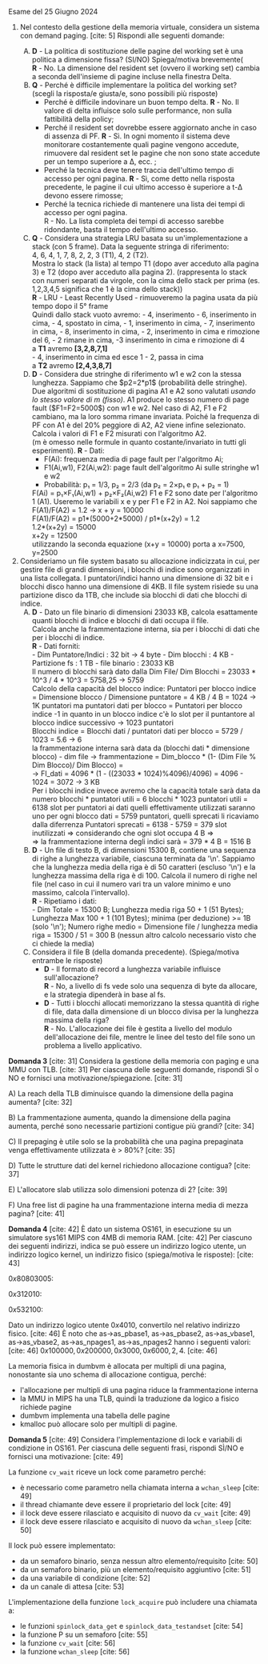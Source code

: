 Esame del 25 Giugno 2024
<!-- 
<ol style="list-style-type: upper-alpha">
<li>the letter A</li>
<li>the letter B</li>
<li>etc</li>
</ol>

<style type="text/css">
   /* Indent Formatting */
   /* Format: a-1-i-A-1-I */
   ol {list-style-type: lower-alpha;}
   ol ol { list-style-type: decimal;}
   ol ol ol { list-style-type: lower-roman;}
   ol ol ol ol { list-style-type: upper-alpha;}
   ol ol ol ol ol { list-style-type: decimal;}
   ol ol ol ol ol ol { list-style-type: upper-roman;}
   /* https://www.w3schools.com/cssref/pr_list-style-type.asp */
   /* https://stackoverflow.com/questions/11445453/css-set-li-indent */
   /* https://stackoverflow.com/questions/13366820/how-do-you-make-lettered-lists-using-markdown */
</style> 
-->
<ol>
<li>Nel contesto della gestione della memoria virtuale, considera un sistema con demand paging. [cite: 5]
Rispondi alle seguenti domande:</li>
<ol style="list-style-type: upper-alpha">
<li><b>D</b> - La politica di sostituzione delle pagine del working set è una politica a dimensione fissa? (SI/NO) Spiega/motiva brevemente(<br>
<b>R</b> - No. La dimensione del resident set (ovvero il working set) cambia a seconda dell'insieme di pagine incluse nella finestra Delta.
</li>
<li>
<b>Q</b> - Perché è difficile implementare la politica del working set? (scegli la risposta/e giusta/e, sono possibili più risposte)<br>
<ul>
<li>Perché è difficile indovinare un buon tempo delta.
<b>R</b> - No. Il valore di delta influisce solo sulle performance, non sulla fattibilità della policy;
</li>
<li>Perché il resident set dovrebbe essere aggiornato anche in caso di assenza di PF.
<b>R</b> - Sì. In ogni momento il sistema deve monitorare costantemente quali pagine vengono accedute, rimuovere dal resident set le pagine che non sono state accedute per un tempo superiore a Δ, ecc. ;
</li>
<li>Perché la tecnica deve tenere traccia dell'ultimo tempo di accesso per ogni pagina.
<b>R</b> - Sì, come detto nella risposta precedente, le pagine il cui ultimo accesso è superiore a t-Δ devono essere rimosse;
</li>
<li>Perché la tecnica richiede di mantenere una lista dei tempi di accesso per ogni pagina.
<br>R</b> - No. La lista completa dei tempi di accesso sarebbe ridondante, basta il tempo dell'ultimo accesso.
</li>
</ul>
</li><!-- fine di B -->
<li><b>Q</b> - Considera una strategia LRU basata su un'implementazione a stack (con 5 frame). Data la seguente stringa di riferimento:<br>
4, 6, 4, 1, 7, 8, 2, 2, 3 (T1), 4, 2 (T2).
<br>Mostra lo stack (la lista) al tempo T1 (dopo aver acceduto alla pagina 3) e T2 (dopo aver acceduto alla pagina 2).
(rappresenta lo stack con numeri separati da virgole, con la cima dello stack per prima (es. 1,2,3,4,5 significa che 1 è la cima dello stack)) 
<br><b>R</b> - LRU - Least Recently Used - rimuoveremo la pagina usata da più tempo dopo il 5° frame<br>
Quindi dallo stack vuoto avremo: - 4, inserimento - 6, inserimento in cima, - 4, spostato in cima, - 1, inserimento in cima, - 7, inserimento in cima, - 8, inserimento in cima,
- 2, inserimento in cima e rimozione del 6, - 2 rimane in cima, -3 inserimento in cima e rimozione di 4<br>
a <b>T1</b> avremo <b>[3,2,8,7,1]</b><br>
- 4, inserimento in cima ed esce 1 - 2, passa in cima<br>
a <b>T2</b> avremo <b>[2,4,3,8,7]</b>
</li>
<li><b>D</b> - Considera due stringhe di riferimento w1 e w2 con la stessa lunghezza.
Sappiamo che $p2=2*p1$ (probabilità delle stringhe). Due algoritmi di sostituzione di pagina A1 e A2 sono valutati 
<i>usando lo stesso valore di m (fisso)</i>. A1 produce lo stesso numero di page fault ($F1=F2=5000$) con w1 e w2. 
Nel caso di A2, F1 e F2 cambiano, ma la loro somma rimane invariata. Poiché la frequenza di PF con A1 è del 20% peggiore
di A2, A2 viene infine selezionato. Calcola i valori di F1 e F2 misurati con l'algoritmo A2.<br>
(m è omesso nelle formule in quanto costante/invariato in tutti gli esperimenti).
<b>R</b> - Dati: 
<ul>
<li>F(Ai): frequenza media di page fault per l'algoritmo Ai;</li>
<li>F1(Ai,w1), F2(Ai,w2): page fault dell'algoritmo Ai sulle stringhe w1 e w2</li>
<li>Probabilità: p₁ = 1/3, p₂ = 2/3 (da p₂ = 2×p₁ e p₁ + p₂ = 1)</li></ul> 
F(Ai) = p₁×F₁(Ai,w1) + p₂×F₂(Ai,w2)
F1 e F2 sono date per l'algoritmo 1 (A1). Useremo le variabili x e y per F1 e F2 in A2.
Noi sappiamo che F(A1)/F(A2) = 1.2 -> x + y = 10000 <br>
F(A1)/F(A2) = p1*(5000+2*5000) / p1*(x+2y) = 1.2 <br>
1.2*(x+2y) = 15000 <br>
x+2y = 12500 <br>
utilizzando la seconda equazione (x+y = 10000) porta a x=7500, y=2500
</li>
</ol>
<li>Consideriamo un file system basato su allocazione indicizzata in cui, per gestire file di grandi dimensioni, i blocchi 
di indice sono organizzati in una lista collegata. I puntatori/indici hanno una dimensione di 32 bit e i blocchi disco hanno una dimensione di 4KB. 
Il file system risiede su una partizione disco da 1TB, che include sia blocchi di dati che blocchi di indice.
<ol style="list-style-type: upper-alpha">
<li><b>D</b> - Dato un file binario di dimensioni 23033 KB, calcola esattamente quanti blocchi di indice e blocchi di dati occupa il file.<br>
Calcola anche la frammentazione interna, sia per i blocchi di dati che per i blocchi di indice.<br>
<b>R</b> - Dati forniti:<br>
- Dim Puntatore/Indici : 32 bit -> 4 byte
- Dim blocchi : 4 KB
- Partizione fs : 1 TB
- file binario : 23033 KB <br>
Il numero di blocchi sarà dato dalla Dim File/ Dim Blocchi = 23033 * 10^3 / 4 * 10^3 = 5758,25 -> 5759<br>
Calcolo della capacità del blocco indice: Puntatori per blocco indice = Dimensione blocco / Dimensione puntatore = 4 KB / 4 B = 1024 -> 1K puntatori
ma puntatori dati per blocco = Puntatori per blocco indice -1 in quanto in un blocco indice c'è lo slot per il puntantore al blocco indice successivo -> 1023 puntatori <br>
Blocchi indice = Blocchi dati / puntatori dati per blocco = 5729 / 1023 = 5.6 -> 6 <br>
la frammentazione interna sarà data da (blocchi dati * dimensione blocco) - dim file -> frammentazione = Dim_blocco * (1- (Dim File % Dim Blocco)/ Dim Blocco) =<br>
 -> FI_dati = 4096 * (1 - ((23033 * 1024)%4096)/4096) = 4096 - 1024 = 3072 -> 3 KB <br>
 Per i blocchi indice invece avremo che la capacità totale sarà data da numero blocchi * puntatori utili = 6 blocchi * 1023 puntatori utili = 6138 slot per puntatori ai dati
quelli effettivamente utilizzati saranno uno per ogni blocco dati = 5759 puntatori, quelli sprecati li ricaviamo dalla diferrenza
Puntatori sprecati = 6138 - 5759  = 379 slot inutilizzati => considerando che ogni slot occupa 4 B => <br>
=> la frammentazione interna degli indici sarà = 379 * 4 B = 1516 B
</li>
<li><b>D</b> - Un file di testo B, di dimensioni 15300 B, contiene una sequenza di righe a lunghezza variabile, ciascuna terminata da '\n'.
Sappiamo che la lunghezza media della riga è di 50 caratteri (escluso '\n') e la lunghezza massima della riga è di 100. 
Calcola il numero di righe nel file (nel caso in cui il numero vari tra un valore minimo e uno massimo, calcola l'intervallo). <br>
<b>R</b> - Ripetiamo i dati: <br>
- Dim Totale = 15300 B; Lunghezza media riga 50 + 1 (51 Bytes); Lunghezza Max 100 + 1 (101 Bytes); minima (per deduzione) >= 1B (solo '\n');
Numero righe medio = Dimensione file / lunghezza media riga = 15300 / 51 = 300 B (nessun altro calcolo necessario visto che ci chiede la media)
</li>
<li>Considera il file B (della domanda precedente). (Spiega/motiva entrambe le risposte) 
<ul>
<li><b>D</b> - Il formato di record a lunghezza variabile influisce sull'allocazione?<br>
<b>R</b> - No, a livello di fs vede solo una sequenza di byte da allocare, e la strategia dipenderà in base al fs.
</li>
<li><b>D</b> - Tutti i blocchi allocati memorizzano la stessa quantità di righe di file, data dalla dimensione di un blocco divisa per la lunghezza massima della riga?<br>
<b>R</b> - No. L'allocazione dei file è gestita a livello del modulo dell'allocazione dei file, mentre le linee del testo del file sono un problema a livello applicativo.
</li>
</ul>

</li>
</ol>
</li>
</ol>



**Domanda 3** [cite: 31]
Considera la gestione della memoria con paging e una MMU con TLB. [cite: 31] Per ciascuna delle seguenti domande, rispondi SÌ o NO e fornisci una motivazione/spiegazione. [cite: 31]

A) La reach della TLB diminuisce quando la dimensione della pagina aumenta? [cite: 32]

B) La frammentazione aumenta, quando la dimensione della pagina aumenta, perché sono necessarie partizioni contigue più grandi? [cite: 34]

C) Il prepaging è utile solo se la probabilità che una pagina prepaginata venga effettivamente utilizzata è > 80%? [cite: 35]

D) Tutte le strutture dati del kernel richiedono allocazione contigua? [cite: 37]

E) L'allocatore slab utilizza solo dimensioni potenza di 2? [cite: 39]

F) Una free list di pagine ha una frammentazione interna media di mezza pagina? [cite: 41]

**Domanda 4** [cite: 42]
È dato un sistema OS161, in esecuzione su un simulatore sys161 MIPS con 4MB di memoria RAM. [cite: 42] Per ciascuno dei seguenti indirizzi, indica se può essere un indirizzo logico utente, un indirizzo logico kernel, un indirizzo fisico (spiega/motiva le risposte): [cite: 43]

$0x80803005$:

$0x312010$:

$0x532100$:

Dato un indirizzo logico utente $0x4010$, convertilo nel relativo indirizzo fisico. [cite: 46] È noto che as->as\_pbase1, as->as\_pbase2, as->as\_vbase1, as->as\_vbase2, as->as\_npages1, as->as\_npages2 hanno i seguenti valori: [cite: 46]
$0x100000, 0x200000, 0x3000, 0x6000, 2, 4$. [cite: 46]

La memoria fisica in dumbvm è allocata per multipli di una pagina, nonostante sia uno schema di allocazione contigua, perché:

* l'allocazione per multipli di una pagina riduce la frammentazione interna
* la MMU in MIPS ha una TLB, quindi la traduzione da logico a fisico richiede pagine
* dumbvm implementa una tabella delle pagine
* kmalloc può allocare solo per multipli di pagine.

**Domanda 5** [cite: 49]
Considera l'implementazione di lock e variabili di condizione in OS161. Per ciascuna delle seguenti frasi, rispondi SÌ/NO e fornisci una motivazione: [cite: 49]

La funzione `cv_wait` riceve un lock come parametro perché:

* è necessario come parametro nella chiamata interna a `wchan_sleep` [cite: 49]
* il thread chiamante deve essere il proprietario del lock [cite: 49]
* il lock deve essere rilasciato e acquisito di nuovo da `cv_wait` [cite: 49]
* il lock deve essere rilasciato e acquisito di nuovo da `wchan_sleep` [cite: 50]

Il lock può essere implementato:

* da un semaforo binario, senza nessun altro elemento/requisito [cite: 50]
* da un semaforo binario, più un elemento/requisito aggiuntivo [cite: 51]
* da una variabile di condizione [cite: 52]
* da un canale di attesa [cite: 53]

L'implementazione della funzione `lock_acquire` può includere una chiamata a:

* le funzioni `spinlock_data_get` e `spinlock_data_testandset` [cite: 54]
* la funzione P su un semaforo [cite: 55]
* la funzione `cv_wait` [cite: 56]
* la funzione `wchan_sleep` [cite: 56]